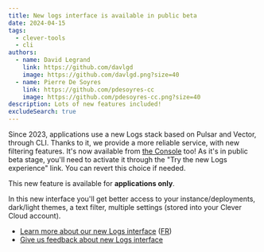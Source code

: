 ```yaml
---
title: New logs interface is available in public beta
date: 2024-04-15
tags:
  - clever-tools
  - cli
authors:
  - name: David Legrand
    link: https://github.com/davlgd
    image: https://github.com/davlgd.png?size=40
  - name: Pierre De Soyres
    link: https://github.com/pdesoyres-cc
    image: https://github.com/pdesoyres-cc.png?size=40
description: Lots of new features included!
excludeSearch: true
---
```


Since 2023, applications use a new Logs stack based on Pulsar and Vector, through CLI. Thanks to it, we provide a more reliable service, with new filtering features. It's now available from [the Console](https://console.clever-cloud.com) too! As it's in public beta stage, you'll need to activate it through the "Try the new Logs experience" link. You can revert this choice if needed. 

This new feature is available for **applications only**.

In this new interface you'll get better access to your instance/deployments, dark/light themes, a text filter, multiple settings (stored into your Clever Cloud account).

* [Learn more about our new Logs interface](https://www.clever-cloud.com/blog/company/2024/04/15/our-new-logs-interface/) ([FR](/fr/blog/entreprise/2024/04/15/notre-nouvelle-interface-de-logs-est-disponible/))
* [Give us feedback about new Logs interface](https://github.com/CleverCloud/Community/discussions/categories/new-logs-interface)